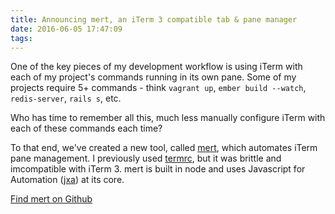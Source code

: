 ```yaml
---
title: Announcing mert, an iTerm 3 compatible tab & pane manager
date: 2016-06-05 17:47:09
tags:
---
```


One of the key pieces of my development workflow is using iTerm with each of my project's commands running in its own pane. Some of my projects require 5+ commands - think `vagrant up`, `ember build --watch`, `redis-server`, `rails s`, etc.

Who has time to remember all this, much less manually configure iTerm with each of these commands
each time?

To that end, we've created a new tool, called [mert](https://github.com/eggplanetio/mert), which
automates iTerm pane management. I previously used
[termrc](https://github.com/briangonzalez/termrc), but it was brittle and imcompatible with iTerm 3.
mert is built in node and uses Javascript for Automation ([jxa](https://github.com/dtinth/JXA-Cookbook)) at its core.

[Find mert on Github](https://github.com/eggplanetio/mert)

